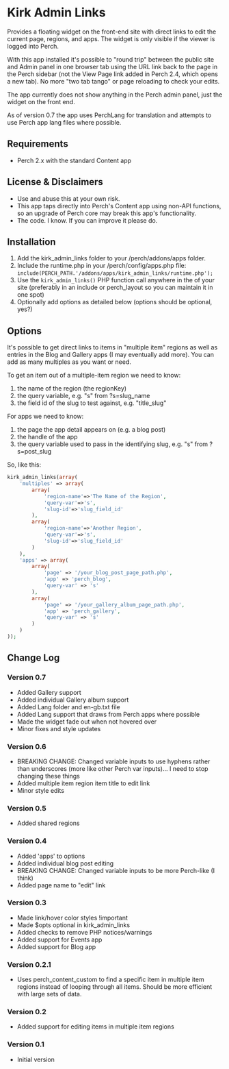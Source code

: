 # Kirk Admin Links

Provides a floating widget on the front-end site with direct links to edit the current page, regions, and apps. The widget is only visible if the viewer is logged into Perch.

With this app installed it's possible to "round trip" between the public site and Admin panel in one browser tab using the URL link back to the page in the Perch sidebar (not the View Page link added in Perch 2.4, which opens a new tab). No more "two tab tango" or page reloading to check your edits.

The app currently does not show anything in the Perch admin panel, just the widget on the front end.

As of version 0.7 the app uses PerchLang for translation and attempts to use Perch app lang files where possible.

## Requirements

- Perch 2.x with the standard Content app

## License & Disclaimers

- Use and abuse this at your own risk.
- This app taps directly into Perch's Content app using non-API functions, so an upgrade of Perch core may break this app's functionality.
- The code. I know. If you can improve it please do.

## Installation

1. Add the kirk_admin_links folder to your /perch/addons/apps folder.
2. Include the runtime.php in your /perch/config/apps.php file: `include(PERCH_PATH.'/addons/apps/kirk_admin_links/runtime.php');`
3. Use the `kirk_admin_links()` PHP function call anywhere in the <body> of your site (preferably in an include or perch_layout so you can maintain it in one spot)
4. Optionally add options as detailed below (options should be optional, yes?)

## Options

It's possible to get direct links to items in "multiple item" regions as well as entries in the Blog and Gallery apps (I may eventually add more). You can add as many multiples as you want or need.

To get an item out of a multiple-item region we need to know:

1. the name of the region (the regionKey)
2. the query variable, e.g. "s" from ?s=slug_name
3. the field id of the slug to test against, e.g. "title_slug"

For apps we need to know:

1. the page the app detail appears on (e.g. a blog post)
2. the handle of the app
3. the query variable used to pass in the identifying slug, e.g. "s" from ?s=post_slug

So, like this:
```php
kirk_admin_links(array(
	'multiples' => array(
		array(
			'region-name'=>'The Name of the Region',
			'query-var'=>'s',
			'slug-id'=>'slug_field_id'
		),
		array(
			'region-name'=>'Another Region',
			'query-var'=>'s',
			'slug-id'=>'slug_field_id'
		)
	),
	'apps' => array(
		array(
			'page' => '/your_blog_post_page_path.php',
			'app' => 'perch_blog',
			'query-var' => 's'
		),
		array(
			'page' => '/your_gallery_album_page_path.php',
			'app' => 'perch_gallery',
			'query-var' => 's'
		)
	)
));
```

## Change Log

### Version 0.7

- Added Gallery support
- Added individual Gallery album support
- Added Lang folder and en-gb.txt file
- Added Lang support that draws from Perch apps where possible
- Made the widget fade out when not hovered over
- Minor fixes and style updates

### Version 0.6

- BREAKING CHANGE: Changed variable inputs to use hyphens rather than underscores (more like other Perch var inputs)... I need to stop changing these things
- Added multiple item region item title to edit link
- Minor style edits

### Version 0.5

- Added shared regions

### Version 0.4

- Added 'apps' to options
- Added individual blog post editing
- BREAKING CHANGE: Changed variable inputs to be more Perch-like (I think)
- Added page name to "edit" link

### Version 0.3

- Made link/hover color styles !important
- Made $opts optional in kirk_admin_links
- Added checks to remove PHP notices/warnings
- Added support for Events app
- Added support for Blog app

### Version 0.2.1

- Uses perch_content_custom to find a specific item in multiple item regions instead of looping through all items. Should be more efficient with large sets of data.

### Version 0.2

- Added support for editing items in multiple item regions

### Version 0.1

- Initial version
